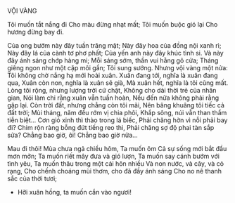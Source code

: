 VỘI VÀNG

Tôi muốn tắt nắng đi
Cho màu đừng nhạt mất;
Tôi muốn buộc gió lại
Cho hương đừng bay đi.

Của ong bướm này đây tuần trăng mật;
Này đây hoa của đồng nội xanh rì;
Này đây lá của cành tơ phơ phất;
Của yến anh này đây khúc tình si.
Và này đây ánh sáng chớp hàng mi;
Mỗi sáng sớm, thần vui hằng gõ cửa;
Tháng giêng ngon như một cặp môi gần;
Tôi sung sướng. Nhưng vội vàng một nửa:
Tôi không chờ nắng hạ mới hoài xuân.
Xuân đang tới, nghĩa là xuân đang qua,
Xuân còn non, nghĩa là xuân sẽ già,
Mà xuân hết, nghĩa là tôi cũng mất.
Lòng tôi rộng, nhưng lượng trời cứ chật,
Không cho dài thời trẻ của nhân gian,
Nói làm chi rằng xuân vẫn tuần hoàn,
Nếu đến nữa không phải rằng gặp lại.
Còn trời đất, nhưng chẳng còn tôi mãi,
Nên bâng khuâng tôi tiếc cả đất trời;
Mùi tháng, năm đều rớm vị chia phôi,
Khắp sông, núi vẫn than thầm tiễn biệt...
Cơn gió xinh thì thào trong lá biếc,
Phải chăng hờn vì nỗi phải bay đi?
Chim rộn ràng bỗng đứt tiếng reo thi,
Phải chăng sợ độ phai tàn sắp sửa?
Chẳng bao giờ, ôi! Chẳng bao giờ nữa...

Mau đi thôi! Mùa chưa ngả chiều hôm,
Ta muốn ôm
Cả sự sống mới bắt đầu mơn mởn;
Ta muốn riết mây đưa và gió lượn,
Ta muốn say cánh bướm với tình yêu,
Ta muốn thâu trong một cái hôn nhiều
Và non nước, và cây, và cỏ rạng,
Cho chếnh choáng mùi thơm, cho đã đầy ánh sáng
Cho no nê thanh sắc của thời tươi;
- Hỡi xuân hồng, ta muốn cắn vào ngươi!
